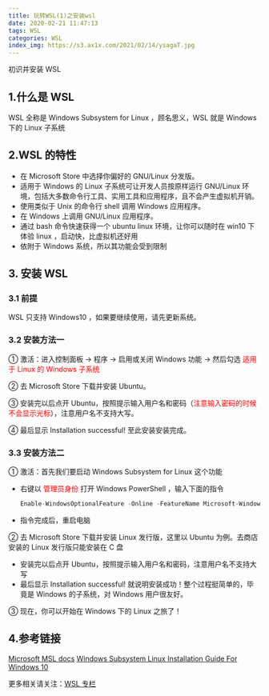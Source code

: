 ```yaml
---
title: 玩转WSL(1)之安装wsl
date: 2020-02-21 11:47:13
tags: WSL
categories: WSL
index_img: https://s3.ax1x.com/2021/02/14/ysagaT.jpg
---
```


初识并安装 WSL

<!--more-->

## 1.什么是 WSL

WSL 全称是 Windows Subsystem for Linux ，顾名思义，WSL 就是 Windows 下的 Linux 子系统

## 2.WSL 的特性

- 在 Microsoft Store 中选择你偏好的 GNU/Linux 分发版。
- 适用于 Windows 的 Linux 子系统可让开发人员按原样运行 GNU/Linux 环境，包括大多数命令行工具、实用工具和应用程序，且不会产生虚拟机开销。
- 使用类似于 Unix 的命令行 shell 调用 Windows 应用程序。
- 在 Windows 上调用 GNU/Linux 应用程序。
- 通过 bash 命令快速获得一个 ubuntu linux 环境，让你可以随时在 win10 下体验 linux ，启动快，比虚拟机还好用
- 依附于 Windows 系统，所以其功能会受到限制

## 3. 安装 WSL

### 3.1 前提

WSL 只支持 Windows10 ，如果要继续使用，请先更新系统。

### 3.2 安装方法一

① 激活：进入控制面板 -> 程序 -> 启用或关闭 Windows 功能 -> 然后勾选 <font color=red>适用于 Linux 的 Windows 子系统</font>

② 去 Microsoft Store 下载并安装 Ubuntu。

③ 安装完以后点开 Ubuntu，按照提示输入用户名和密码（<font color=red>注意输入密码的时候不会显示光标</font>），注意用户名不支持大写。

④ 最后显示 Installation successful! 至此安装安装完成。

### 3.3 安装方法二

① 激活：首先我们要启动 Windows Subsystem for Linux 这个功能

- 右键以 <font color=red>管理员身份</font> 打开 Windows PowerShell ，输入下面的指令

  ```js
  Enable-WindowsOptionalFeature -Online -FeatureName Microsoft-Windows-Subsystem-Linux
  ```

- 指令完成后，重启电脑

② 去 Microsoft Store 下载并安装 Linux 发行版，这里以 Ubuntu 为例。去商店安装的 Linux 发行版只能安装在 C 盘

- 安装完以后点开 Ubuntu，按照提示输入用户名和密码，注意用户名不支持大写
- 最后显示 Installation successful! 就说明安装成功！整个过程挺简单的，毕竟是 Windows 的子系统，对 Windows 用户很友好。

③ 现在，你可以开始在 Windows 下的 Linux 之旅了！

## 4.参考链接

[Microsoft MSL docs](https://docs.microsoft.com/zh-cn/windows/wsl/install-win10#troubleshooting)
[Windows Subsystem Linux Installation Guide For Windows 10](https://docs.microsoft.com/en-us/windows/wsl/install-win10)

更多相关请关注：[WSL 专栏](http://mphy.gitee.io/categories/WSL/)
